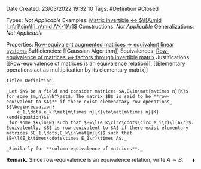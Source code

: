<div class="topSpace"></div>

Date Created: 23/03/2022 19:32:10
Tags: #Definition #Closed

Types: _Not Applicable_
Examples: [Matrix invertible $\Leftrightarrow$ $\l[A\mid I_n\r]\sim\l[I_n\mid A^{-1}\r]$](Matrix%20invertible%20iff%20augmented%20matrix%20reducible%20to%20identity.md)
Constructions: _Not Applicable_
Generalizations: _Not Applicable_

Properties: [Row-equivalent augmented matrices $\Rightarrow$ equivalent linear systems](Row-equivalent%20augmented%20matrices%20implies%20equivalent%20linear%20systems.md)
Sufficiencies: [[Gaussian Algorithm]]
Equivalences: [Row-equivalence of matrices $\Leftrightarrow$ factors through invertible matrix](Row-equivalence%20of%20matrices%20iff%20factors%20through%20invertible%20matrix.md)
Justifications: [[Row-equivalence of matrices is an equivalence relation]], [[Elementary operations act as multiplication by its elementary matrix]]

``` ad-Definition
title: Definition.

_Let $K$ be a field and consider matrices $A,B\in\mat{m\times n}{K}$ for some $m,n\in\N^\ast$. The matrix $B$ is said to be **row-equivalent to $A$** if there exist elemenatary row operations_
$$\begin{equation}
    e_1,\dots,e_k:\mat{m\times n}{K}\to\mat{m\times n}{K}
\end{equation}$$
_for some $k\in\N$ such that $B=\l(e_k\circ\cdots\circ e_i\r)\l(A\r)$. Equivalently, $B$ is row-equivalent to $A$ if there exist elementary matrices $E_1,\dots,E_k\in\mat{m}{K}$ such that $B=\l(E_k\times\cdots\times E_1\r)\times A$._

_Similarly for **column-equivalence of matrices**._

```

**Remark.** Since row-equivalence is an equivalence relation, write $A\sim B$.<span style="float:right;">$\blacklozenge$</span>
